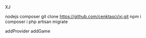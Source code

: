 XJ

nodejs
composer
git clone https://github.com/cenktasci/xj.git
npm i
composer i
php artisan migrate

addProvider
addGame
